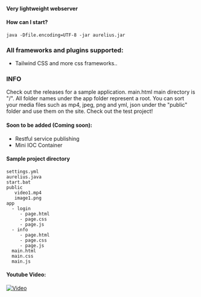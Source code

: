 #### Very lightweight webserver

#### How can I start?
```
java -Dfile.encoding=UTF-8 -jar aurelius.jar
```

### All frameworks and plugins supported:
- Tailwind CSS and more css frameworks..

### INFO
Check out the releases for a sample application.
main.html main directory is "/". All folder names under the app folder represent a root.
You can sort your media files such as mp4, jpeg, png and yml, json under the "public" folder and use them on the site. Check out the test project!

#### Soon to be added (Coming soon):
- Restful service publishing
- Mini IOC Container

#### Sample project directory
```
settings.yml
aurelius.java
start.bat
public
   video1.mp4
   image1.png
app 
  - login
     - page.html
     - page.css
     - page.js
  - info
     - page.html
     - page.css
     - page.js
  main.html
  main.css
  main.js
```

#### Youtube Video:
[![Video](https://img.youtube.com/vi/2iYVnlc3LbA/maxresdefault.jpg)](https://www.youtube.com/watch?v=2iYVnlc3LbA)



